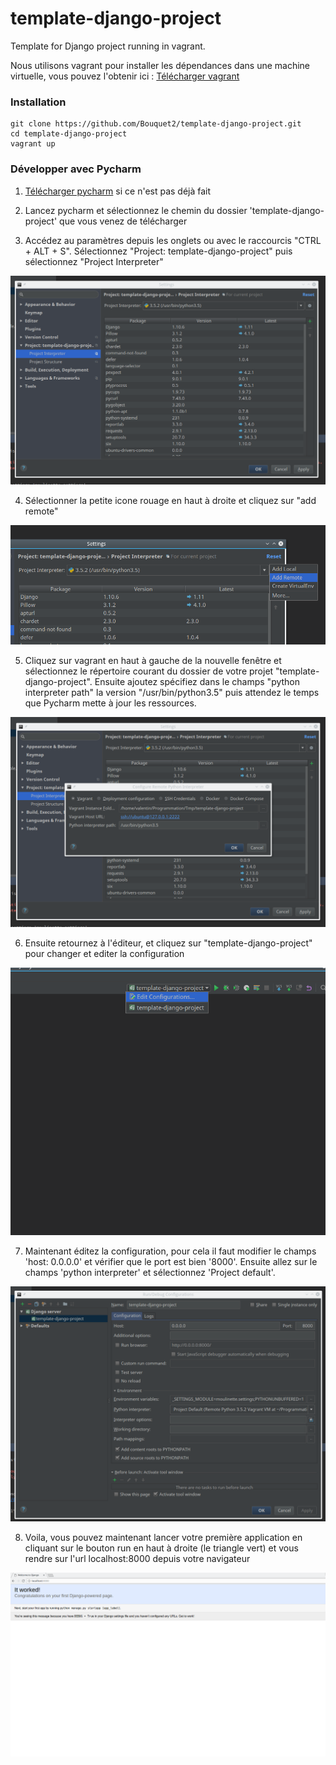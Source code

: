 # template-django-project
Template for Django project running in vagrant.

Nous utilisons vagrant pour installer les dépendances dans une machine virtuelle, 
vous pouvez l'obtenir ici : [Télécharger vagrant](https://www.vagrantup.com/downloads.html)

### Installation 
```
git clone https://github.com/Bouquet2/template-django-project.git
cd template-django-project
vagrant up
```

### Développer avec Pycharm

1. [Télécharger pycharm](https://www.jetbrains.com/pycharm/download) si ce n'est pas déjà fait

2. Lancez pycharm et sélectionnez le chemin du dossier 'template-django-project' que vous venez de télécharger

3. Accédez au paramètres depuis les onglets ou avec le raccourcis "CTRL + ALT + S". Sélectionnez "Project: template-django-project" puis sélectionnez "Project Interpreter"

![Etape 3](https://github.com/Bouquet2/template-django-project/blob/master/images/ressources_readme/pycharm1.png)

4. Sélectionner la petite icone rouage en haut à droite et cliquez sur "add remote"

![Etape 4](https://github.com/Bouquet2/template-django-project/blob/master/images/ressources_readme/pycharm2.png)

5. Cliquez sur vagrant en haut à gauche de la nouvelle fenêtre et sélectionnez le répertoire courant du dossier de votre projet "template-django-project". Ensuite ajoutez spécifiez dans le champs "python interpreter path" la version "/usr/bin/python3.5" puis attendez le temps que Pycharm mette à jour les ressources.

![Etape 5](https://github.com/Bouquet2/template-django-project/blob/master/images/ressources_readme/pycharm3.png)

6. Ensuite retournez à l'éditeur, et cliquez sur "template-django-project" pour changer et editer la configuration

![Etape 6](https://github.com/Bouquet2/template-django-project/blob/master/images/ressources_readme/pycharm4.png)

7. Maintenant éditez la configuration, pour cela il faut modifier le champs 'host: 0.0.0.0' et vérifier que le port est bien '8000'. Ensuite allez sur le champs 'python interpreter' et sélectionnez 'Project default'.

![Etape 7](https://github.com/Bouquet2/template-django-project/blob/master/images/ressources_readme/pycharm5.png)

8. Voila, vous pouvez maintenant lancer votre première application en cliquant sur le bouton run en haut à droite (le triangle vert) et vous rendre sur l'url localhost:8000 depuis votre navigateur

![Etape 8](https://github.com/Bouquet2/template-django-project/blob/master/images/ressources_readme/pycharm6.png)




